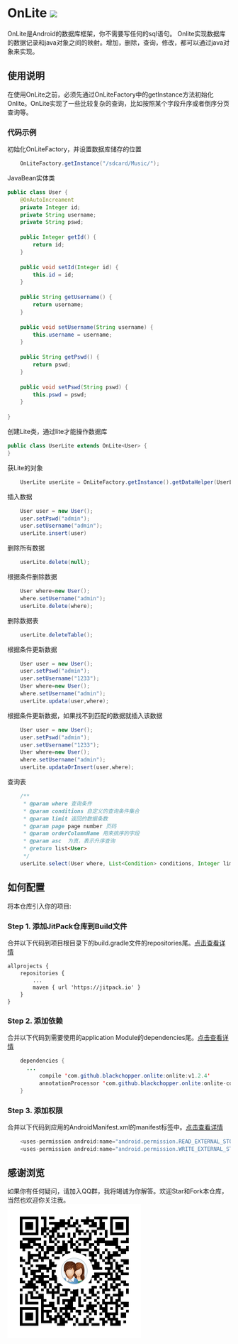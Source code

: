 # OnLite  [![](https://jitpack.io/v/blackchopper/onlite.svg)](https://jitpack.io/#blackchopper/onlite)
OnLite是Android的数据库框架，你不需要写任何的sql语句。 Onlite实现数据库的数据记录和java对象之间的映射。增加，删除，查询，修改，都可以通过java对象来实现。
## 使用说明
在使用OnLite之前，必须先通过OnLiteFactory中的getInstance方法初始化Onlite。OnLite实现了一些比较复杂的查询，比如按照某个字段升序或者倒序分页查询等。
### 代码示例
初始化OnLiteFactory，并设置数据库储存的位置
```Java
    OnLiteFactory.getInstance("/sdcard/Music/");
```
JavaBean实体类
```Java
public class User {
    @OnAutoIncreament
    private Integer id;
    private String username;
    private String pswd;

    public Integer getId() {
        return id;
    }

    public void setId(Integer id) {
        this.id = id;
    }

    public String getUsername() {
        return username;
    }

    public void setUsername(String username) {
        this.username = username;
    }

    public String getPswd() {
        return pswd;
    }

    public void setPswd(String pswd) {
        this.pswd = pswd;
    }

}
```
创建Lite类，通过lite才能操作数据库
```Java
public class UserLite extends OnLite<User> {
}
```
获Lite的对象
```Java
    UserLite userLite = OnLiteFactory.getInstance().getDataHelper(UserLite.class, User.class);
```
插入数据
```Java
    User user = new User();
    user.setPswd("admin");
    user.setUsername("admin");
    userLite.insert(user)
```
删除所有数据
```Java
    userLite.delete(null);
```
根据条件删除数据
```Java
	User where=new User();
	where.setUsername("admin");
	userLite.delete(where);
```
删除数据表
```Java
    userLite.deleteTable();
```
根据条件更新数据
```Java
    User user = new User();
    user.setPswd("admin");
    user.setUsername("1233");
    User where=new User();
    where.setUsername("admin");
    userLite.updata(user,where);
```
根据条件更新数据，如果找不到匹配的数据就插入该数据
```Java
    User user = new User();
    user.setPswd("admin");
    user.setUsername("1233");
    User where=new User();
    where.setUsername("admin");
    userLite.updataOrInsert(user,where);
```
查询表
```Java
    /**
     * @param where 查询条件
     * @param conditions 自定义的查询条件集合 
     * @param limit 返回的数据条数 
     * @param page page number 页码
     * @param orderColumnName 用来排序的字段 
     * @param asc  为真，表示升序查询
     * @return list<User>
     */
    userLite.select(User where, List<Condition> conditions, Integer limit, Integer page, String orderColumnName, Boolean asc);
```
## 如何配置
将本仓库引入你的项目:
### Step 1. 添加JitPack仓库到Build文件
合并以下代码到项目根目录下的build.gradle文件的repositories尾。[点击查看详情](https://github.com/blackchopper/CarouselBanner/blob/master/root_build.gradle.png)

	allprojects {
		repositories {
			...
			maven { url 'https://jitpack.io' }
		}
	}

### Step 2. 添加依赖
合并以下代码到需要使用的application Module的dependencies尾。[点击查看详情](https://github.com/blackchopper/CarouselBanner/blob/master/application_build.gradle.png)
```Java
	dependencies {
	  ...
          compile 'com.github.blackchopper.onlite:onlite:v1.2.4'
          annotationProcessor 'com.github.blackchopper.onlite:onlite-compiler:v1.2.4'
	}
```
### Step 3. 添加权限
合并以下代码到应用的AndroidManifest.xml的manifest标签中。[点击查看详情](https://github.com/blackchopper/OnHttp/blob/master/androimanifest.png)
```Java
    <uses-permission android:name="android.permission.READ_EXTERNAL_STORAGE" />
    <uses-permission android:name="android.permission.WRITE_EXTERNAL_STORAGE" />
```
## 感谢浏览
如果你有任何疑问，请加入QQ群，我将竭诚为你解答。欢迎Star和Fork本仓库，当然也欢迎你关注我。
<br>
![Image Text](https://github.com/blackchopper/CarouselBanner/blob/master/qq_group.png)
